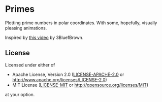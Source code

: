 # Primes

Plotting prime numbers in polar coordinates.
With some, hopefully, visually pleasing animations.

Inspired by [this video](https://www.youtube.com/watch?v=EK32jo7i5LQ) by 3Blue1Brown.

## License

Licensed under either of

- Apache License, Version 2.0
  ([LICENSE-APACHE-2.0](LICENSE-Apache-2.0) or <http://www.apache.org/licenses/LICENSE-2.0>)
- MIT License
  ([LICENSE-MIT](LICENSE-MIT) or <http://opensource.org/licenses/MIT>)

at your option.
